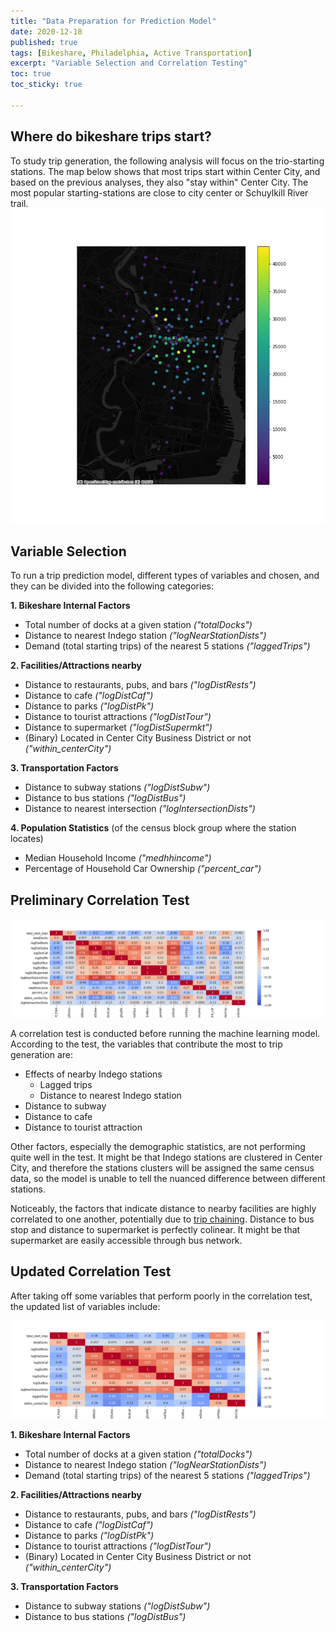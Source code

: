 ```yaml
---
title: "Data Preparation for Prediction Model"
date: 2020-12-18
published: true
tags: [Bikeshare, Philadelphia, Active Transportation]
excerpt: "Variable Selection and Correlation Testing"
toc: true
toc_sticky: true

---
```



## Where do bikeshare trips start?

To study trip generation, the following analysis will focus on the trio-starting stations. The map below shows that most trips start within Center City, and based on the previous analyses, they also "stay within" Center City. The most popular starting-stations are close to city center or Schuylkill River trail.![start_dot](https://raw.githubusercontent.com/chelsang/MUSA550-final/master/assets/images/start_trip.png)
## Variable Selection

To run a trip prediction model, different types of variables and chosen, and they can be divided into the following categories:

**1. Bikeshare Internal Factors**
* Total number of docks at a given station _("totalDocks")_
* Distance to nearest Indego station _("logNearStationDists")_
* Demand (total starting trips) of the nearest 5 stations _("laggedTrips")_

**2. Facilities/Attractions nearby**
* Distance to restaurants, pubs, and bars _("logDistRests")_
* Distance to cafe _("logDistCaf")_
* Distance to parks _("logDistPk")_
* Distance to tourist attractions _("logDistTour")_
* Distance to supermarket _("logDistSupermkt")_ 
* (Binary) Located in Center City Business District or not _("within_centerCity")_ 

**3. Transportation Factors**
* Distance to subway stations _("logDistSubw")_
* Distance to bus stations _("logDistBus")_
* Distance to nearest intersection _("logIntersectionDists")_

**4. Population Statistics** (of the census block group where the station locates)
* Median Household Income _("medhhincome")_
* Percentage of Household Car Ownership _("percent_car")_


## Preliminary Correlation Test

![correlation1](https://raw.githubusercontent.com/chelsang/MUSA550-final/master/assets/images/correlation1.png)

A correlation test is conducted before running the machine learning model. According to the test, the variables that contribute the most to trip generation are:

* Effects of nearby Indego stations
	- Lagged trips
	- Distance to nearest Indego station
* Distance to subway
* Distance to cafe
* Distance to tourist attraction

Other factors, especially the demographic statistics, are not performing quite well in the test. It might be that Indego stations are clustered in Center City, and therefore the stations clusters will be assigned the same census data, so the model is unable to tell the nuanced difference between different stations.

Noticeably, the factors that indicate distance to nearby facilities are highly correlated to one another, potentially due to [trip chaining](https://nhts.ornl.gov/2001/pub/tripchaining.pdf). Distance to bus stop and distance to supermarket is perfectly colinear. It might be that supermarket are easily accessible through bus network. 



## Updated Correlation Test

After taking off some variables that perform poorly in the correlation test, the updated list of variables include:

![correlation2](https://raw.githubusercontent.com/chelsang/MUSA550-final/master/assets/images/correlation2.png)

**1. Bikeshare Internal Factors**
* Total number of docks at a given station _("totalDocks")_
* Distance to nearest Indego station _("logNearStationDists")_
* Demand (total starting trips) of the nearest 5 stations _("laggedTrips")_

**2. Facilities/Attractions nearby**
* Distance to restaurants, pubs, and bars _("logDistRests")_
* Distance to cafe _("logDistCaf")_
* Distance to parks _("logDistPk")_
* Distance to tourist attractions _("logDistTour")_
* (Binary) Located in Center City Business District or not _("within_centerCity")_ 

**3. Transportation Factors**
* Distance to subway stations _("logDistSubw")_
* Distance to bus stations _("logDistBus")_


